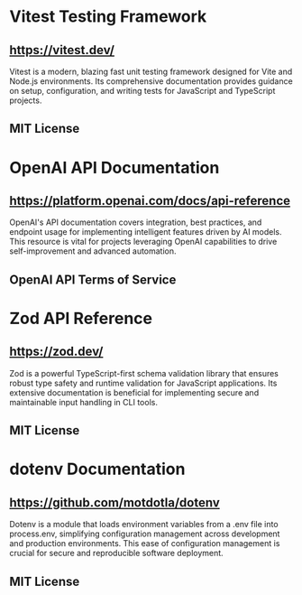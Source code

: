 # Vitest Testing Framework
## https://vitest.dev/
Vitest is a modern, blazing fast unit testing framework designed for Vite and Node.js environments. Its comprehensive documentation provides guidance on setup, configuration, and writing tests for JavaScript and TypeScript projects.
## MIT License

# OpenAI API Documentation
## https://platform.openai.com/docs/api-reference
OpenAI's API documentation covers integration, best practices, and endpoint usage for implementing intelligent features driven by AI models. This resource is vital for projects leveraging OpenAI capabilities to drive self-improvement and advanced automation.
## OpenAI API Terms of Service

# Zod API Reference
## https://zod.dev/
Zod is a powerful TypeScript-first schema validation library that ensures robust type safety and runtime validation for JavaScript applications. Its extensive documentation is beneficial for implementing secure and maintainable input handling in CLI tools.
## MIT License

# dotenv Documentation
## https://github.com/motdotla/dotenv
Dotenv is a module that loads environment variables from a .env file into process.env, simplifying configuration management across development and production environments. This ease of configuration management is crucial for secure and reproducible software deployment.
## MIT License

